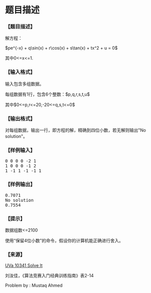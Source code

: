 # 题目描述


<h3>
【题目描述】
</h3>
<p>
解方程：
</p>
<p>
$pe^{-x} + q\sin(x) + r\cos(x) + s\tan(x) + tx^2 + u = 0$
</p>
<p>
其中0&lt;=x&lt;=1.
</p>
<h3>
【输入格式】
</h3>
<p>
输入包含多组数据。
</p>
<p>
每组数据有1行，包含6个整数：$p,q,r,s,t,u$
</p>
<p>
其中$0&lt;=p,r&lt;=20,-20&lt;=q,s,t&lt;=0$
</p>
<h3>
【输出格式】
</h3>
<p>
对每组数据，输出一行，即方程的解，精确到四位小数，若无解则输出&#34;No solution&#34;。
</p>
<h3>
【样例输入】
</h3>
<pre>0 0 0 0 -2 1
1 0 0 0 -1 2
1 -1 1 -1 -1 1
</pre>
<h3>
【样例输出】
</h3>
<pre>0.7071
No solution
0.7554
</pre>
<h3>
【提示】
</h3>
<p>
数据组数&lt;=2100
</p>
<p>
使用“保留4位小数”的命令，假设你的计算机能正确进行舍入。
</p>
<h3>
【来源】
</h3>
<p>
<a href="http://uva.onlinejudge.org/index.php?option=com_onlinejudge&amp;Itemid=8&amp;category=493&amp;page=show_problem&amp;problem=1282" target="_blank">UVa 10341 Solve It</a> 
</p>
<p>
刘汝佳，《算法竞赛入门经典训练指南》表2-14
</p>
<p>
Problem by : Mustaq Ahmed
</p>
